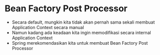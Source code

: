 # Bean Factory Post Processor

- Secara default, mungkin kita tidak akan pernah sama sekali membuat Application Context secara manual
- Namun kadang ada keadaan kita ingin memodifikasi secara internal Application Context
- Spring merekomendasikan kita untuk membuat Bean Factory Post Processor

